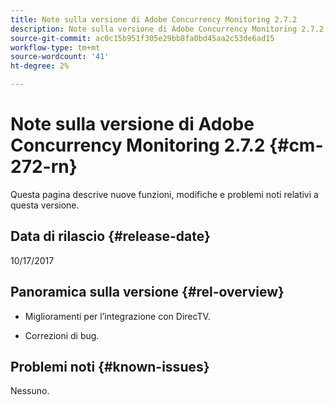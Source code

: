 ```yaml
---
title: Note sulla versione di Adobe Concurrency Monitoring 2.7.2
description: Note sulla versione di Adobe Concurrency Monitoring 2.7.2
source-git-commit: ac0c15b951f305e29bb8fa0bd45aa2c53de6ad15
workflow-type: tm+mt
source-wordcount: '41'
ht-degree: 2%

---
```



# Note sulla versione di Adobe Concurrency Monitoring 2.7.2 {#cm-272-rn}

Questa pagina descrive nuove funzioni, modifiche e problemi noti relativi a questa versione.

## Data di rilascio {#release-date}

10/17/2017

## Panoramica sulla versione {#rel-overview}

* Miglioramenti per l’integrazione con DirecTV.

* Correzioni di bug.



## Problemi noti {#known-issues}

Nessuno.

